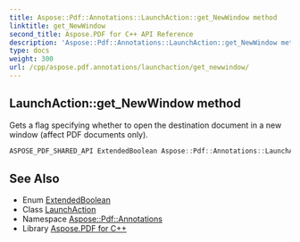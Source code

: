 ```yaml
---
title: Aspose::Pdf::Annotations::LaunchAction::get_NewWindow method
linktitle: get_NewWindow
second_title: Aspose.PDF for C++ API Reference
description: 'Aspose::Pdf::Annotations::LaunchAction::get_NewWindow method. Gets a flag specifying whether to open the destination document in a new window (affect PDF documents only) in C++.'
type: docs
weight: 300
url: /cpp/aspose.pdf.annotations/launchaction/get_newwindow/
---
```

## LaunchAction::get_NewWindow method


Gets a flag specifying whether to open the destination document in a new window (affect PDF documents only).

```cpp
ASPOSE_PDF_SHARED_API ExtendedBoolean Aspose::Pdf::Annotations::LaunchAction::get_NewWindow()
```

## See Also

* Enum [ExtendedBoolean](../../../aspose.pdf/extendedboolean/)
* Class [LaunchAction](../)
* Namespace [Aspose::Pdf::Annotations](../../)
* Library [Aspose.PDF for C++](../../../)
